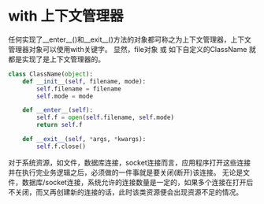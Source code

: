 
# with 上下文管理器

任何实现了__enter__()和__exit__()方法的对象都可称之为上下文管理器，上下文管理器对象可以使用with关键字。
显然，file对象 或 如下自定义的ClassName 就都是实现了是上下文管理器的。

```py
class ClassName(object):
    def __init__(self, filename, mode):
        self.filename = filename
        self.mode = mode

    def __enter__(self):
        self.f = open(self.filename, self.mode)
        return self.f

    def __exit__(self, *args, *kwargs):
        self.f.close()
```




对于系统资源，如文件，数据库连接，socket连接而言，应用程序打开这些连接并在执行完业务逻辑之后，必须做的一件事就是要关闭(断开)该连接。
无论是文件，数据库/socket连接，系统允许的连接数量是一定的，如果多个连接在打开后不关闭，而又再创建新的连接的话，此时该类资源便会出现资源不足的情况。
